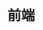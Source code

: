 # 前端

<KnowledgeGraph :nodes="nodes" :edges="edges" height="500px"/>

<script>
export default {
  data () {
    return {
      nodes: [],
      edges: []
    }
  },

  mounted () {
    Promise.all([
      this.$http.get(this.$withBase('/data/knowledge/front-end/nodes.json')),
      this.$http.get(this.$withBase('/data/knowledge/front-end/edges.json'))
    ]).then(([nodes, edges]) => {
      this.nodes = nodes
      this.edges = edges
    })
  }
}
</script>
